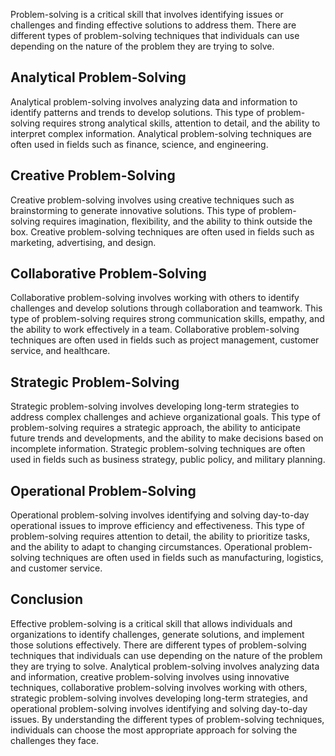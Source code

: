 
Problem-solving is a critical skill that involves identifying issues or challenges and finding effective solutions to address them. There are different types of problem-solving techniques that individuals can use depending on the nature of the problem they are trying to solve.

Analytical Problem-Solving
--------------------------

Analytical problem-solving involves analyzing data and information to identify patterns and trends to develop solutions. This type of problem-solving requires strong analytical skills, attention to detail, and the ability to interpret complex information. Analytical problem-solving techniques are often used in fields such as finance, science, and engineering.

Creative Problem-Solving
------------------------

Creative problem-solving involves using creative techniques such as brainstorming to generate innovative solutions. This type of problem-solving requires imagination, flexibility, and the ability to think outside the box. Creative problem-solving techniques are often used in fields such as marketing, advertising, and design.

Collaborative Problem-Solving
-----------------------------

Collaborative problem-solving involves working with others to identify challenges and develop solutions through collaboration and teamwork. This type of problem-solving requires strong communication skills, empathy, and the ability to work effectively in a team. Collaborative problem-solving techniques are often used in fields such as project management, customer service, and healthcare.

Strategic Problem-Solving
-------------------------

Strategic problem-solving involves developing long-term strategies to address complex challenges and achieve organizational goals. This type of problem-solving requires a strategic approach, the ability to anticipate future trends and developments, and the ability to make decisions based on incomplete information. Strategic problem-solving techniques are often used in fields such as business strategy, public policy, and military planning.

Operational Problem-Solving
---------------------------

Operational problem-solving involves identifying and solving day-to-day operational issues to improve efficiency and effectiveness. This type of problem-solving requires attention to detail, the ability to prioritize tasks, and the ability to adapt to changing circumstances. Operational problem-solving techniques are often used in fields such as manufacturing, logistics, and customer service.

Conclusion
----------

Effective problem-solving is a critical skill that allows individuals and organizations to identify challenges, generate solutions, and implement those solutions effectively. There are different types of problem-solving techniques that individuals can use depending on the nature of the problem they are trying to solve. Analytical problem-solving involves analyzing data and information, creative problem-solving involves using innovative techniques, collaborative problem-solving involves working with others, strategic problem-solving involves developing long-term strategies, and operational problem-solving involves identifying and solving day-to-day issues. By understanding the different types of problem-solving techniques, individuals can choose the most appropriate approach for solving the challenges they face.
